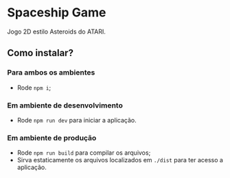 # Spaceship Game

Jogo 2D estilo Asteroids do ATARI.

## Como instalar?

### Para ambos os ambientes

- Rode `npm i`;

### Em ambiente de desenvolvimento

- Rode `npm run dev` para iniciar a aplicação.

### Em ambiente de produção

- Rode `npm run build` para compilar os arquivos;
- Sirva estaticamente os arquivos localizados em `./dist` para ter acesso a aplicação.
